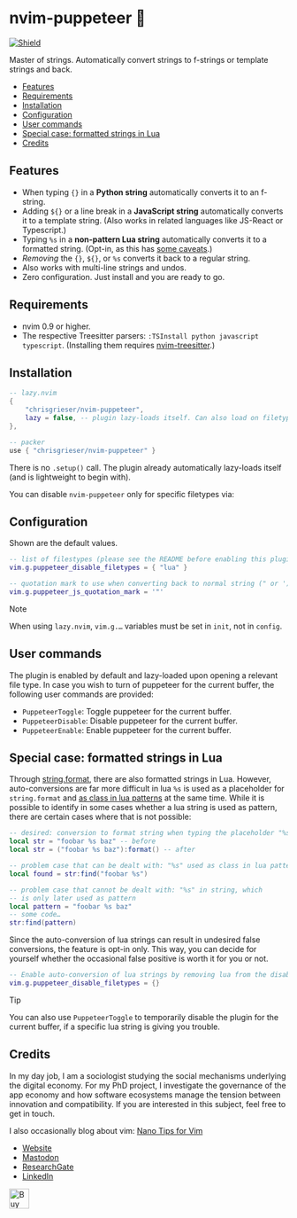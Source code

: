 <!-- LTeX: enabled=false -->
# nvim-puppeteer 🎎
<!-- LTeX: enabled=true -->
<a href="https://dotfyle.com/plugins/chrisgrieser/nvim-puppeteer">
<img alt="Shield" src="https://dotfyle.com/plugins/chrisgrieser/nvim-puppeteer/shield"/></a>

Master of strings. Automatically convert strings to f-strings or template
strings and back.

<!-- toc -->

- [Features](#features)
- [Requirements](#requirements)
- [Installation](#installation)
- [Configuration](#configuration)
- [User commands](#user-commands)
- [Special case: formatted strings in Lua](#special-case-formatted-strings-in-lua)
- [Credits](#credits)

<!-- tocstop -->

## Features
- When typing `{}` in a **Python string** automatically converts it to an f-string.
- Adding `${}` or a line break in a **JavaScript string** automatically converts
  it to a template string. (Also works in related languages like JS-React or
  Typescript.)
- Typing `%s` in a **non-pattern Lua string** automatically converts it to a
  formatted string. (Opt-in, as this has [some
  caveats](#special-case-formatted-strings-in-lua).)
- *Removing* the `{}`, `${}`, or `%s` converts it back to a regular string.
- Also works with multi-line strings and undos.
- Zero configuration. Just install and you are ready to go.

## Requirements
- nvim 0.9 or higher.
- The respective Treesitter parsers: `:TSInstall python javascript typescript`.
  (Installing them requires
  [nvim-treesitter](https://github.com/nvim-treesitter/nvim-treesitter).)

## Installation

```lua
-- lazy.nvim
{ 
	"chrisgrieser/nvim-puppeteer",
	lazy = false, -- plugin lazy-loads itself. Can also load on filetypes.
},

-- packer
use { "chrisgrieser/nvim-puppeteer" }
```

There is no `.setup()` call. The plugin already automatically lazy-loads itself
(and is lightweight to begin with).

You can disable `nvim-puppeteer` only for specific filetypes via:

## Configuration
Shown are the default values.

```lua
-- list of filestypes (please see the README before enabling this plugin for lua)
vim.g.puppeteer_disable_filetypes = { "lua" }

-- quotation mark to use when converting back to normal string (" or ')
vim.g.puppeteer_js_quotation_mark = '"'
```

> [!NOTE]
> When using `lazy.nvim`, `vim.g.…` variables must be set in `init`, not in
> `config`.

## User commands
The plugin is enabled by default and lazy-loaded upon opening a relevant file type.
In case you wish to turn of puppeteer for the current buffer, the following user
commands are provided:

- `PuppeteerToggle`: Toggle puppeteer for the current buffer.
- `PuppeteerDisable`: Disable puppeteer for the current buffer.
- `PuppeteerEnable`: Enable puppeteer for the current buffer.

## Special case: formatted strings in Lua
Through
[string.format](https://www.lua.org/manual/5.4/manual.html#pdf-string.format),
there are also formatted strings in Lua. However, auto-conversions are far more
difficult in lua `%s` is used as a placeholder for `string.format` and [as class
in lua patterns](https://www.lua.org/manual/5.4/manual.html#6.4.1) at the same
time. While it is possible to identify in some cases whether a lua string is
used as pattern, there are certain cases where that is not possible:

```lua
-- desired: conversion to format string when typing the placeholder "%s"
local str = "foobar %s baz" -- before
local str = ("foobar %s baz"):format() -- after

-- problem case that can be dealt with: "%s" used as class in lua pattern
local found = str:find("foobar %s")

-- problem case that cannot be dealt with: "%s" in string, which
-- is only later used as pattern
local pattern = "foobar %s baz"
-- some code…
str:find(pattern)
```

Since the auto-conversion of lua strings can result in undesired false
conversions, the feature is opt-in only. This way, you can decide for yourself
whether the occasional false positive is worth it for you or not.

```lua
-- Enable auto-conversion of lua strings by removing lua from the disabled filetypes
vim.g.puppeteer_disable_filetypes = {}
```

> [!TIP]
> You can also use `PuppeteerToggle` to temporarily disable the plugin for the
> current buffer, if a specific lua string is giving you trouble.

<!-- vale Google.FirstPerson = NO -->
## Credits
In my day job, I am a sociologist studying the social mechanisms underlying the
digital economy. For my PhD project, I investigate the governance of the app
economy and how software ecosystems manage the tension between innovation and
compatibility. If you are interested in this subject, feel free to get in touch.

I also occasionally blog about vim: [Nano Tips for Vim](https://nanotipsforvim.prose.sh)

- [Website](https://chris-grieser.de/)
- [Mastodon](https://pkm.social/@pseudometa)
- [ResearchGate](https://www.researchgate.net/profile/Christopher-Grieser)
- [LinkedIn](https://www.linkedin.com/in/christopher-grieser-ba693b17a/)

<a href='https://ko-fi.com/Y8Y86SQ91' target='_blank'><img height='36'
style='border:0px;height:36px;' src='https://cdn.ko-fi.com/cdn/kofi1.png?v=3'
border='0' alt='Buy Me a Coffee at ko-fi.com' /></a>
